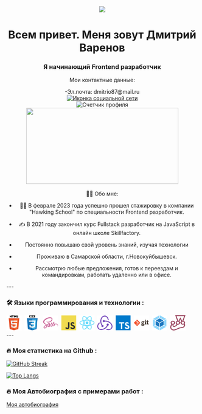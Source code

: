 
<div id="header" align="center">
  <img src="https://media.giphy.com/media/NytMLKyiaIh6VH9SPm/giphy.gif" width="150"/>
	<h1>Всем привет. Меня зовут Дмитрий Варенов</h1>
	<h3>Я начинающий Frontend разработчик</h3>
  <p>Мои контактные данные:</p>
	-Эл.почта: dmitrio87@mail.ru
  <div id="badges">
    <a href="https://t.me/DmitriyV267">
  <img src="https://img.shields.io/badge/-telegram-blue" alt="Иконка социальной сети"/>
    </a>
</div>
  <img src="https://komarev.com/ghpvc/?username=Dmitriy267&color=blue" alt="Счетчик профиля">
</div>
<div align="center">
  <img src="https://media.giphy.com/media/dWesBcTLavkZuG35MI/giphy.gif" width="400" height="200"/>
</div>
<div align="center">
	
:man_technologist: Обо мне:
	
 - :man_student: В феврале 2023 года успешно прошел стажировку в компании "Hawking School" по специальности Frontend разработчик.
	
 - :writing_hand: В 2021 году закончил курс Fullstack разработчик на JavaScript в онлайн школе Skillfactory. 
	
- Постоянно повышаю свой уровень знаний, изучая технологии
	
- Проживаю в Самарской области, г.Новокуйбышевск.
	
- Рассмотрю любые предложения, готов к переездам и командировкам, работать удаленно или в офисе.
</div>
---

### :hammer_and_wrench: Языки программирования и технологии :
<div>
	<img src="https://github.com/devicons/devicon/blob/master/icons/html5/html5-original-wordmark.svg" alt="Иконка html5 " width="40" height="40" title="html5"/>&nbsp;
	<img src="https://github.com/devicons/devicon/blob/master/icons/css3/css3-original-wordmark.svg" alt="Иконка css3 " width="40" height="40" title="css3"/>&nbsp;
	<img src="https://github.com/devicons/devicon/blob/master/icons/sass/sass-original.svg" alt="Иконка SASS " width="40" height="40" title="SASS"/>&nbsp;
	<img src="https://github.com/devicons/devicon/blob/master/icons/javascript/javascript-original.svg" alt="Иконка JavaScript" width="40" height="40" title="JavaScropt"/>&nbsp;
	<img src="https://github.com/devicons/devicon/blob/master/icons/react/react-original.svg" alt="Иконка React" width="40" height="40" title="React"/>&nbsp;
	<img src="https://github.com/devicons/devicon/blob/master/icons/redux/redux-original.svg" alt="Иконка Redux" width="40" height="40" title="Redux"/>&nbsp;
	<img src="https://github.com/devicons/devicon/blob/master/icons/typescript/typescript-original.svg" alt="Иконка Typescript" width="40" height="40" title="Typescript"/>&nbsp;
	<img src="https://github.com/devicons/devicon/blob/master/icons/git/git-original-wordmark.svg" alt="Иконка git" width="40" height="40" title="Git"/>&nbsp;
	<img src="https://github.com/devicons/devicon/blob/master/icons/webpack/webpack-original.svg" alt="Иконка Webpack " width="40" height="40" title="Webpack"/>&nbsp;
	<img src="https://github.com/devicons/devicon/blob/master/icons/jest/jest-plain.svg" alt="Иконка Jest " width="40" height="40" title="Jest"/>&nbsp;	
	
</div>
---

### :fire: Моя статистика на Github :

[![GitHub Streak](http://github-readme-streak-stats.herokuapp.com?user=Dmitriy267&theme=great-gatsby&hide_border=true)](https://git.io/streak-stats)

[![Top Langs](https://github-readme-stats.vercel.app/api/top-langs/?username=Dmitriy267&theme=dark&layout=compact)](https://github.com/anuraghazra/github-readme-stats)


### :fire: Моя Автобиография с примерами работ :
<div id="auto" >
	<a href='https://github.com/Dmitriy267/MyPortfoliPages'><p>Моя автобиография</p></a>
	</div>


<!-- BLOG-POST-LIST:START -->

<!-- BLOG-POST-LIST:END -->
<!--
**Dmitriy267/Dmitriy267** is a ✨ _special_ ✨ repository because its `README.md` (this file) appears on your GitHub profile.

Here are some ideas to get you started:

- 🔭 I’m currently working on ...
- 🌱 I’m currently learning ...
- 👯 I’m looking to collaborate on ...
- 🤔 I’m looking for help with ...
- 💬 Ask me about ...
- 📫 How to reach me: ...
- 😄 Pronouns: ...
- ⚡ Fun fact: ...
-->
